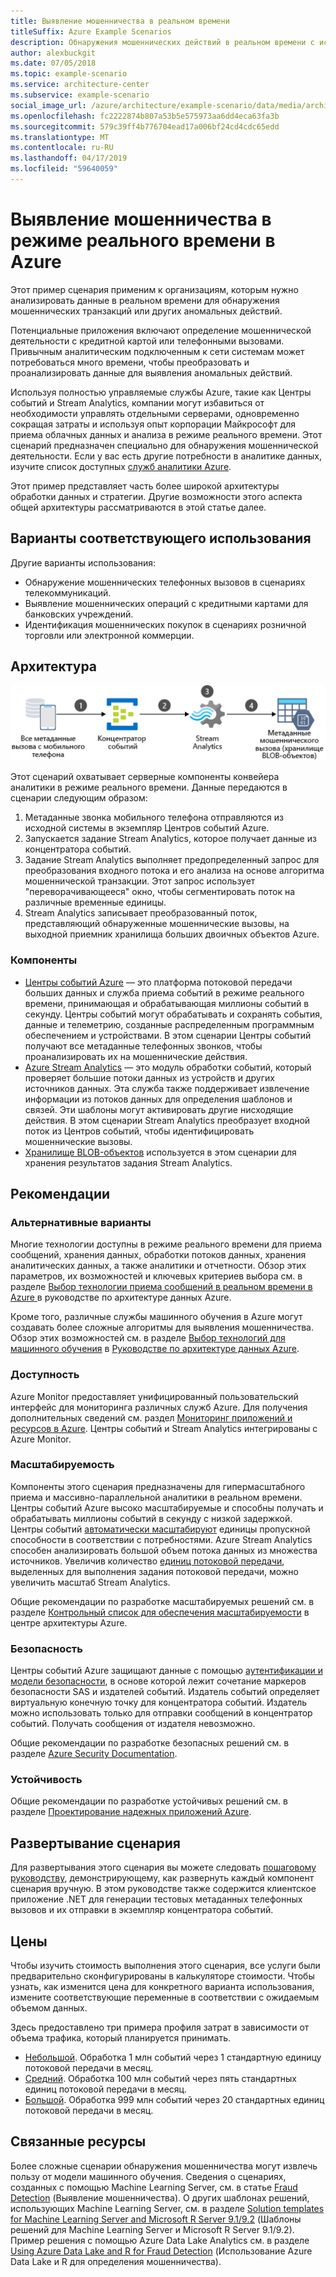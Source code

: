 ```yaml
---
title: Выявление мошенничества в реальном времени
titleSuffix: Azure Example Scenarios
description: Обнаружения мошеннических действий в реальном времени с использованием Центров событий Azure и Stream Analytics.
author: alexbuckgit
ms.date: 07/05/2018
ms.topic: example-scenario
ms.service: architecture-center
ms.subservice: example-scenario
social_image_url: /azure/architecture/example-scenario/data/media/architecture-fraud-detection.png
ms.openlocfilehash: fc2222874b807a53b5e575973aa6dd4eca63fa3b
ms.sourcegitcommit: 579c39ff4b776704ead17a006bf24cd4cdc65edd
ms.translationtype: MT
ms.contentlocale: ru-RU
ms.lasthandoff: 04/17/2019
ms.locfileid: "59640059"
---
```

# <a name="real-time-fraud-detection-on-azure"></a>Выявление мошенничества в режиме реального времени в Azure

Этот пример сценария применим к организациям, которым нужно анализировать данные в реальном времени для обнаружения мошеннических транзакций или других аномальных действий.

Потенциальные приложения включают определение мошеннической деятельности с кредитной картой или телефонными вызовами. Привычным аналитическим подключенным к сети системам может потребоваться много времени, чтобы преобразовать и проанализировать данные для выявления аномальных действий.

Используя полностью управляемые службы Azure, такие как Центры событий и Stream Analytics, компании могут избавиться от необходимости управлять отдельными серверами, одновременно сокращая затраты и используя опыт корпорации Майкрософт для приема облачных данных и анализа в режиме реального времени. Этот сценарий предназначен специально для обнаружения мошеннической деятельности. Если у вас есть другие потребности в аналитике данных, изучите список доступных [служб аналитики Azure][product-category].

Этот пример представляет часть более широкой архитектуры обработки данных и стратегии. Другие возможности этого аспекта общей архитектуры рассматриваются в этой статье далее.

## <a name="relevant-use-cases"></a>Варианты соответствующего использования

Другие варианты использования:

- Обнаружение мошеннических телефонных вызовов в сценариях телекоммуникаций.
- Выявление мошеннических операций с кредитными картами для банковских учреждений.
- Идентификация мошеннических покупок в сценариях розничной торговли или электронной коммерции.

## <a name="architecture"></a>Архитектура

![Обзор архитектуры компонентов Azure для сценария выявления мошенничества в реальном времени.][architecture]

Этот сценарий охватывает серверные компоненты конвейера аналитики в режиме реального времени. Данные передаются в сценарии следующим образом:

1. Метаданные звонка мобильного телефона отправляются из исходной системы в экземпляр Центров событий Azure.
2. Запускается задание Stream Analytics, которое получает данные из концентратора событий.
3. Задание Stream Analytics выполняет предопределенный запрос для преобразования входного потока и его анализа на основе алгоритма мошеннической транзакции. Этот запрос использует "переворачивающееся" окно, чтобы сегментировать поток на различные временные единицы.
4. Stream Analytics записывает преобразованный поток, представляющий обнаруженные мошеннические вызовы, на выходной приемник хранилища больших двоичных объектов Azure.

### <a name="components"></a>Компоненты

- [Центры событий Azure][docs-event-hubs] — это платформа потоковой передачи больших данных и служба приема событий в режиме реального времени, принимающая и обрабатывающая миллионы событий в секунду. Центры событий могут обрабатывать и сохранять события, данные и телеметрию, созданные распределенным программным обеспечением и устройствами. В этом сценарии Центры событий получают все метаданные телефонных звонков, чтобы проанализировать их на мошеннические действия.
- [Azure Stream Analytics][docs-stream-analytics] — это модуль обработки событий, который проверяет большие потоки данных из устройств и других источников данных. Эта служба также поддерживает извлечение информации из потоков данных для определения шаблонов и связей. Эти шаблоны могут активировать другие нисходящие действия. В этом сценарии Stream Analytics преобразует входной поток из Центров событий, чтобы идентифицировать мошеннические вызовы.
- [Хранилище BLOB-объектов](/azure/storage/blobs/storage-blobs-introduction) используется в этом сценарии для хранения результатов задания Stream Analytics.

## <a name="considerations"></a>Рекомендации

### <a name="alternatives"></a>Альтернативные варианты

Многие технологии доступны в режиме реального времени для приема сообщений, хранения данных, обработки потоков данных, хранения аналитических данных, а также аналитики и отчетности. Обзор этих параметров, их возможностей и ключевых критериев выбора см. в разделе [Выбор технологии приема сообщений в реальном времени в Azure ](/azure/architecture/data-guide/technology-choices/real-time-ingestion) в руководстве по архитектуре данных Azure.

Кроме того, различные службы машинного обучения в Azure могут создавать более сложные алгоритмы для выявления мошенничества. Обзор этих возможностей см. в разделе [Выбор технологий для машинного обучения](/azure/architecture/data-guide/technology-choices/data-science-and-machine-learning) в [Руководстве по архитектуре данных Azure](../../data-guide/index.md).

### <a name="availability"></a>Доступность

Azure Monitor предоставляет унифицированный пользовательский интерфейс для мониторинга различных служб Azure. Для получения дополнительных сведений см. раздел [Мониторинг приложений и ресурсов в Azure](/azure/monitoring-and-diagnostics/monitoring-overview). Центры событий и Stream Analytics интегрированы с Azure Monitor.

### <a name="scalability"></a>Масштабируемость

Компоненты этого сценария предназначены для гипермасштабного приема и массивно-параллельной аналитики в реальном времени. Центры событий Azure высоко масштабируемые и способны получать и обрабатывать миллионы событий в секунду с низкой задержкой. Центры событий [автоматически масштабируют](/azure/event-hubs/event-hubs-auto-inflate) единицы пропускной способности в соответствии с потребностями. Azure Stream Analytics способен анализировать большой объем потока данных из множества источников. Увеличив количество [единиц потоковой передачи](/azure/stream-analytics/stream-analytics-streaming-unit-consumption), выделенных для выполнения задания потоковой передачи, можно увеличить масштаб Stream Analytics.

Общие рекомендации по разработке масштабируемых решений см. в разделе [Контрольный список для обеспечения масштабируемости][scalability] в центре архитектуры Azure.

### <a name="security"></a>Безопасность

Центры событий Azure защищают данные с помощью [аутентификации и модели безопасности][docs-event-hubs-security-model], в основе которой лежит сочетание маркеров безопасности SAS и издателей событий. Издатель событий определяет виртуальную конечную точку для концентратора событий. Издатель можно использовать только для отправки сообщений в концентратор событий. Получать сообщения от издателя невозможно.

Общие рекомендации по разработке безопасных решений см. в разделе [Azure Security Documentation][security].

### <a name="resiliency"></a>Устойчивость

Общие рекомендации по разработке устойчивых решений см. в разделе [Проектирование надежных приложений Azure](../../reliability/index.md).

## <a name="deploy-the-scenario"></a>Развертывание сценария

Для развертывания этого сценария вы можете следовать [пошаговому руководству][tutorial], демонстрирующему, как развернуть каждый компонент сценария вручную. В этом руководстве также содержится клиентское приложение .NET для генерации тестовых метаданных телефонных вызовов и их отправки в экземпляр концентратора событий.

## <a name="pricing"></a>Цены

Чтобы изучить стоимость выполнения этого сценария, все услуги были предварительно сконфигурированы в калькуляторе стоимости. Чтобы узнать, как изменится цена для конкретного варианта использования, измените соответствующие переменные в соответствии с ожидаемым объемом данных.

Здесь предоставлено три примера профиля затрат в зависимости от объема трафика, который планируется принимать.

- [Небольшой][small-pricing]. Обработка 1 млн событий через 1 стандартную единицу потоковой передачи в месяц.
- [Средний][medium-pricing]. Обработка 100 млн событий через пять стандартных единиц потоковой передачи в месяц.
- [Большой][large-pricing]. Обработка 999 млн событий через 20 стандартных единиц потоковой передачи в месяц.

## <a name="related-resources"></a>Связанные ресурсы

Более сложные сценарии обнаружения мошенничества могут извлечь пользу от модели машинного обучения. Сведения о сценариях, созданных с помощью Machine Learning Server, см. в статье [Fraud Detection][r-server-fraud-detection] (Выявление мошенничества). О других шаблонах решений, использующих Machine Learning Server, см. в разделе [Solution templates for Machine Learning Server and Microsoft R Server 9.1/9.2][docs-r-server-sample-solutions] (Шаблоны решений для Machine Learning Server и Microsoft R Server 9.1/9.2). Пример решения с помощью Azure Data Lake Analytics см. в разделе [Using Azure Data Lake and R for Fraud Detection][technet-fraud-detection] (Использование Azure Data Lake и R для определения мошенничества).

<!-- links -->
[product-category]: https://azure.microsoft.com/product-categories/analytics/
[tutorial]: /azure/stream-analytics/stream-analytics-real-time-fraud-detection
[small-pricing]: https://azure.com/e/74149ec312c049ccba79bfb3cfa67606
[medium-pricing]: https://azure.com/e/4fc94f7376de484d8ae67a6958cae60a
[large-pricing]: https://azure.com/e/7da8804396f9428a984578700003ba42
[architecture]: ./media/architecture-fraud-detection.png
[docs-event-hubs]: /azure/event-hubs/event-hubs-what-is-event-hubs
[docs-event-hubs-security-model]: /azure/event-hubs/event-hubs-authentication-and-security-model-overview
[docs-stream-analytics]: /azure/stream-analytics/stream-analytics-introduction
[docs-r-server-sample-solutions]: /machine-learning-server/r/sample-solutions
[r-server-fraud-detection]: https://microsoft.github.io/r-server-fraud-detection/
[technet-fraud-detection]: https://blogs.technet.microsoft.com/machinelearning/2017/06/28/using-azure-data-lake-and-r-for-fraud-detection/
[scalability]: /azure/architecture/checklist/scalability
[security]: /azure/security/
